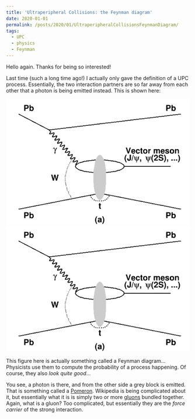 ```yaml
---
title: 'Ultraperipheral Collisions: the Feynman diagram'
date: 2020-01-01
permalink: /posts/2020/01/UltraperipheralCollisionsFeynmanDiagram/
tags:
  - UPC
  - physics
  - Feynman
---
```


Hello again. Thanks for being so interested!

Last time (such a long time ago!) I actually only gave the definition of a UPC process. Essentially, the two interaction partners are so far away from each other that a photon is being emitted instead. This is shown here:

![Typical UPC Feynman diagram](images/UPC/VectorMeson.png)
<br/><img src='/images/UPC/VectorMeson.png'>


This figure here is actually something called a Feynman diagram...
Physicists use them to compute the probability of a process happening.
Of course, they also *look quite good*...

You see, a photon is there, and from the other side a grey block is emitted. That is something called a [Pomeron](https://en.wikipedia.org/wiki/Pomeron). Wikipedia is being complicated about it, but essentially what it is is simply two or more [gluons](https://en.wikipedia.org/wiki/Gluon) bundled together. Again, what is a gluon? Too complicated, but essentially they are the *force carrier* of the strong interaction.
